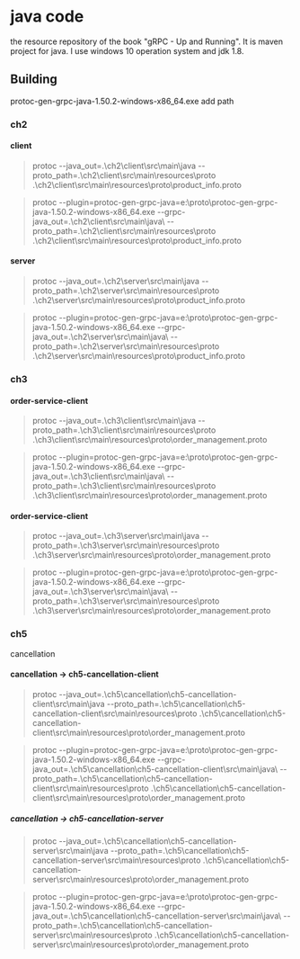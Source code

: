 
# java code 

the resource repository of the book "gRPC - Up and Running". 
It is maven project for java.
I use windows 10 operation system and jdk 1.8.



## Building


protoc-gen-grpc-java-1.50.2-windows-x86_64.exe
add path 

### ch2
#### client
> protoc --java_out=.\ch2\client\src\main\java --proto_path=.\ch2\client\src\main\resources\proto .\ch2\client\src\main\resources\proto\product_info.proto

> protoc --plugin=protoc-gen-grpc-java=e:\proto\protoc-gen-grpc-java-1.50.2-windows-x86_64.exe --grpc-java_out=.\ch2\client\src\main\java\ --proto_path=.\ch2\client\src\main\resources\proto .\ch2\client\src\main\resources\proto\product_info.proto


#### server
> protoc --java_out=.\ch2\server\src\main\java --proto_path=.\ch2\server\src\main\resources\proto .\ch2\server\src\main\resources\proto\product_info.proto

> protoc --plugin=protoc-gen-grpc-java=e:\proto\protoc-gen-grpc-java-1.50.2-windows-x86_64.exe --grpc-java_out=.\ch2\server\src\main\java\ --proto_path=.\ch2\server\src\main\resources\proto .\ch2\server\src\main\resources\proto\product_info.proto



### ch3
#### order-service-client
> protoc --java_out=.\ch3\client\src\main\java --proto_path=.\ch3\client\src\main\resources\proto .\ch3\client\src\main\resources\proto\order_management.proto

> protoc --plugin=protoc-gen-grpc-java=e:\proto\protoc-gen-grpc-java-1.50.2-windows-x86_64.exe --grpc-java_out=.\ch3\client\src\main\java\ --proto_path=.\ch3\client\src\main\resources\proto .\ch3\client\src\main\resources\proto\order_management.proto

#### order-service-client
> protoc --java_out=.\ch3\server\src\main\java --proto_path=.\ch3\server\src\main\resources\proto .\ch3\server\src\main\resources\proto\order_management.proto

> protoc --plugin=protoc-gen-grpc-java=e:\proto\protoc-gen-grpc-java-1.50.2-windows-x86_64.exe --grpc-java_out=.\ch3\server\src\main\java\ --proto_path=.\ch3\server\src\main\resources\proto .\ch3\server\src\main\resources\proto\order_management.proto


### ch5

cancellation
#### cancellation -> ch5-cancellation-client
> protoc --java_out=.\ch5\cancellation\ch5-cancellation-client\src\main\java --proto_path=.\ch5\cancellation\ch5-cancellation-client\src\main\resources\proto .\ch5\cancellation\ch5-cancellation-client\src\main\resources\proto\order_management.proto

> protoc --plugin=protoc-gen-grpc-java=e:\proto\protoc-gen-grpc-java-1.50.2-windows-x86_64.exe --grpc-java_out=.\ch5\cancellation\ch5-cancellation-client\src\main\java\ --proto_path=.\ch5\cancellation\ch5-cancellation-client\src\main\resources\proto .\ch5\cancellation\ch5-cancellation-client\src\main\resources\proto\order_management.proto

##### cancellation -> ch5-cancellation-server
> protoc --java_out=.\ch5\cancellation\ch5-cancellation-server\src\main\java --proto_path=.\ch5\cancellation\ch5-cancellation-server\src\main\resources\proto .\ch5\cancellation\ch5-cancellation-server\src\main\resources\proto\order_management.proto

> protoc --plugin=protoc-gen-grpc-java=e:\proto\protoc-gen-grpc-java-1.50.2-windows-x86_64.exe --grpc-java_out=.\ch5\cancellation\ch5-cancellation-server\src\main\java\ --proto_path=.\ch5\cancellation\ch5-cancellation-server\src\main\resources\proto .\ch5\cancellation\ch5-cancellation-server\src\main\resources\proto\order_management.proto
